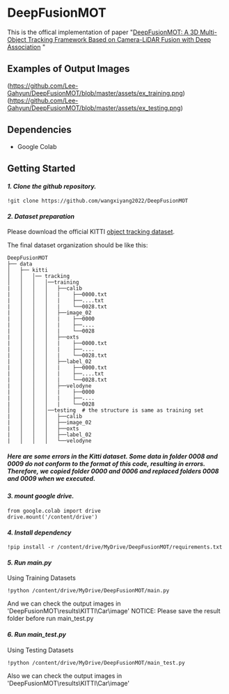 # DeepFusionMOT

This is the offical implementation of paper "[DeepFusionMOT: A 3D Multi-Object Tracking Framework Based on Camera-LiDAR Fusion with Deep Association](https://arxiv.org/abs/2202.12100) "


## Examples of Output Images
(https://github.com/Lee-Gahyun/DeepFusionMOT/blob/master/assets/ex_training.png)
(https://github.com/Lee-Gahyun/DeepFusionMOT/blob/master/assets/ex_testing.png)

## Dependencies
- Google Colab

## Getting Started

#### *1. Clone the github repository.*

```
!git clone https://github.com/wangxiyang2022/DeepFusionMOT
```

#### *2. Dataset preparation*

 Please download the official KITTI [object tracking dataset](http://www.cvlibs.net/datasets/kitti/eval_tracking.php).

The final dataset organization should be like this:

```
DeepFusionMOT
├── data
│   ├── kitti
│   │   │── tracking
│   │   │   │──training
|   │   │   │   ├──calib
|   │   │   │   |    ├──0000.txt
|   │   │   │   |    ├──....txt
|   │   │   │   |    └──0028.txt
|   │   │   │   ├──image_02
|   │   │   │   |    ├──0000
|   │   │   │   |    ├──....
|   │   │   │   |    └──0028
|   │   │   │   ├──oxts
|   │   │   │   |    ├──0000.txt
|   │   │   │   |    ├──....
|   │   │   │   |    └──0028.txt
|   │   │   │   ├──label_02
|   │   │   │   |    ├──0000.txt
|   │   │   │   |    ├──....txt
|   │   │   │   |    └──0028.txt
|   │   │   │   ├──velodyne
|   │   │   │   |    ├──0000
|   │   │   │   |    ├──....
|   │   │   │   |    └──0028  
│   │   │   │──testing  # the structure is same as training set
|   │   │   │   ├──calib
|   │   │   │   ├──image_02
|   │   │   │   ├──oxts
|   │   │   │   ├──label_02
|   │   │   │   └──velodyne 
```

##### Here are some errors in the Kitti dataset. Some data in folder 0008 and 0009 do not conform to the format of this code, resulting in errors. Therefore, we copied folder 0000 and 0006 and replaced folders 0008 and 0009 when we executed.

#### *3. mount google drive.*
```
from google.colab import drive
drive.mount('/content/drive')
```

#### *4. Install dependency*

```
!pip install -r /content/drive/MyDrive/DeepFusionMOT/requirements.txt
```

#### *5. Run main.py*
Using Training Datasets
```
!python /content/drive/MyDrive/DeepFusionMOT/main.py
```
And we can check the output images in 'DeepFusionMOT\results\KITTI\Car\image'
NOTICE: Please save the result folder before run main_test.py


#### *6. Run main_test.py*
Using Testing Datasets
```
!python /content/drive/MyDrive/DeepFusionMOT/main_test.py
```
Also we can check the output images in 'DeepFusionMOT\results\KITTI\Car\image'
